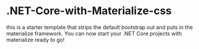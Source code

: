 # .NET-Core-with-Materialize-css
this is a starter template that strips the default bootstrap out and puts in the materialize framework. You can now start your .NET Core projects with materialize ready to go!
